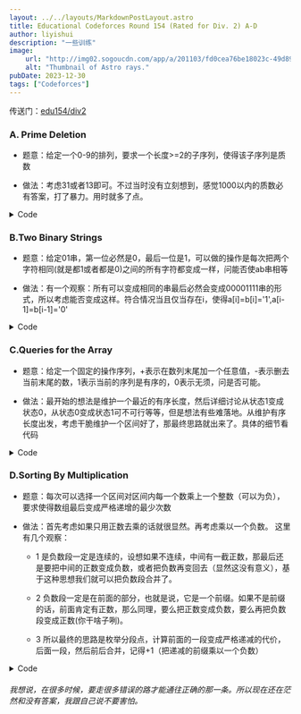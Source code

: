 ```yaml
---
layout: ../../layouts/MarkdownPostLayout.astro
title: Educational Codeforces Round 154 (Rated for Div. 2) A-D
author: liyishui
description: "一些训练"
image:
    url: "http://img02.sogoucdn.com/app/a/201103/fd0cea76be18023c-49d895bce49191af-ee0f26aed93b07d51235ab095caddda4"
    alt: "Thumbnail of Astro rays."
pubDate: 2023-12-30
tags: ["Codeforces"]
---
```


传送门：[edu154/div2](https://codeforces.com/contest/1861)

### A. Prime Deletion
- 题意：给定一个0-9的排列，要求一个长度>=2的子序列，使得该子序列是质数

- 做法：考虑31或者13即可。不过当时没有立刻想到，感觉1000以内的质数必有答案，打了暴力。用时就多了点。


<details>
<summary>Code</summary>

```
#include<bits/stdc++.h>
using namespace std;
int pri[1005],pos[11],cnt;
void solve(){
	string s;
	cin>>s;
	int len=s.length();
	memset(pos,0,sizeof pos);
	for(int i=0;i<len;i++){
		int x=s[i]-'0';
		pos[x]=i;
	}
	for(int i=1;i<=cnt;i++){
		int l=0,x=pri[i];
		if(x<=10) continue;
		int num[11];
		while(x){
			l++;
			num[l]=x%10;
			x/=10;
		}
		reverse(num+1,num+1+l);
		int ok=1;
		for(int i=2;i<=l;i++){
			if(pos[num[i]]>pos[num[i-1]]) continue;
			ok=0;
		}
		if(ok){
			cout<<pri[i]<<endl;
			return;
		}
	}
}
void init(){
	for(int i=2;i<1000;i++){
		int flag=1;
		for(int j=2;j<i;j++)
			if(i%j==0) flag=0;
		if(flag==1){
			cnt++;
			pri[cnt]=i;
		}
	}
}
int main(){
//	freopen("lys.in","r",stdin);
	ios_base::sync_with_stdio(false);
	cin.tie(0);
	cout.tie(0);
	init();
	int t;
	cin>>t;
	while(t--){
		solve();
	}
}

```
</details>

### B.Two Binary Strings
- 题意：给定01串，第一位必然是0，最后一位是1，可以做的操作是每次把两个字符相同(就是都1或者都是0)之间的所有字符都变成一样，问能否使ab串相等

- 做法：有一个观察：所有可以变成相同的串最后必然会变成00001111串的形式，所以考虑能否变成这样。符合情况当且仅当存在i，使得a[i]=b[i]='1',a[i-1]=b[i-1]='0'

<details>
<summary>Code</summary>

```
#include<bits/stdc++.h>
using namespace std;
const int maxn=1e6+5;
int a[maxn],l[maxn],r[maxn];
void solve(){
	int n;
	cin>>n;
	for(int i=1;i<=n;i++) cin>>a[i],l[i]=r[i]=0;
	
	l[0]=l[n+1]=r[0]=r[n+1]=0;
	for(int i=2;i<=n;i++){
		l[i]=l[i-1]+(a[i]>=a[i-1]);
	}
	
	for(int i=n-1;i>=1;i--){
		r[i]=r[i+1]+(a[i]>=a[i+1]);
	}
	
	int ans=n+1;
	for(int i=1;i<=n;i++){
		ans=min(ans,l[i]+1+r[i+1]);
	}
	ans=min(ans,l[n]+1);
	ans=min(ans,r[1]);
	cout<<ans<<endl;
}
int main(){
	//freopen("lys.in","r",stdin);
	int t;
	cin>>t;
	while(t--){
		solve();
	}
}
```
</details>

### C.Queries for the Array
- 题意：给定一个固定的操作序列，+表示在数列末尾加一个任意值，-表示删去当前末尾的数，1表示当前的序列是有序的，0表示无须，问是否可能。

- 做法：最开始的想法是维护一个最近的有序长度，然后详细讨论从状态1变成状态0，从状态0变成状态1可不可行等等，但是想法有些难落地。从维护有序长度出发，考虑干脆维护一个区间好了，那最终思路就出来了。具体的细节看代码

<details>
<summary>Code</summary>

```
#include<bits/stdc++.h>
using namespace std;
void solve(){
	string s;
	cin>>s;
	int len=s.length();
	int arr_l=0,l=0,r=0;
	for(int i=0;i<len;i++){
		if(s[i]=='+'){
			if(r==arr_l) r++;
			arr_l++;
		    if(!l) l++;
		}
		else if(s[i]=='-'){
			if(arr_l==r){
				r--;
			}
			if(arr_l==l){
				l--;
			}
			arr_l--;
		}
		else if(s[i]=='1'){
			if(arr_l!=r&&arr_l!=1){
			//	cout<<i<<" "<<l<<" "<<r<<" "<<arr_l<<endl;
				cout<<"NO"<<endl;
				return;
			}
			l=r;
		}
		else if(s[i]=='0'){
			if(l>=arr_l) {
			//	cout<<i<<" "<<l<<" "<<r<<" "<<arr_l<<endl;
				cout<<"NO"<<endl;
				return;
			}
			r=min(r,arr_l-1);
			l=min(l,r);
		}
	}
	cout<<"YES"<<endl;
}
int main(){
	//freopen("lys.in","r",stdin);
	ios_base::sync_with_stdio(false);
	cin.tie(0);
	cout.tie(0);
	
	int t;
	cin>>t;
	while(t--){
		solve();
	}
}
```
</details>

### D.Sorting By Multiplication
- 题意：每次可以选择一个区间对区间内每一个数乘上一个整数（可以为负），要求使得数组最后变成严格递增的最少次数

- 做法：首先考虑如果只用正数去乘的话就很显然。再考虑乘以一个负数。
这里有几个观察：
  - 1 是负数段一定是连续的，设想如果不连续，中间有一截正数，那最后还是要把中间的正数变成负数，或者把负数再变回去（显然这没有意义），基于这种思想我们就可以把负数段合并了。
  - 2 负数段一定是在前面的部分，也就是说，它是一个前缀。如果不是前缀的话，前面肯定有正数，那么同理，要么把正数变成负数，要么再把负数段变成正数(你干啥子咧)。
  
  - 3 所以最终的思路是枚举分段点，计算前面的一段变成严格递减的代价，后面一段，然后前后合并，记得+1（把递减的前缀乘以一个负数）

<details>
<summary>Code</summary>

```
#include<bits/stdc++.h>
using namespace std;
const int maxn=1e6+5;
int a[maxn],l[maxn],r[maxn];
void solve(){
	int n;
	cin>>n;
	for(int i=1;i<=n;i++) cin>>a[i],l[i]=r[i]=0;
	
	l[0]=l[n+1]=r[0]=r[n+1]=0;
	for(int i=2;i<=n;i++){
		l[i]=l[i-1]+(a[i]>=a[i-1]);
	}
	
	for(int i=n-1;i>=1;i--){
		r[i]=r[i+1]+(a[i]>=a[i+1]);
	}
	
	int ans=n+1;
	for(int i=1;i<=n;i++){
		ans=min(ans,l[i]+1+r[i+1]);
	}
	ans=min(ans,l[n]+1);
	ans=min(ans,r[1]);
	cout<<ans<<endl;
}
int main(){
	//freopen("lys.in","r",stdin);
	int t;
	cin>>t;
	while(t--){
		solve();
	}
}
```
</details>



###### 我想说，在很多时候，要走很多错误的路才能通往正确的那一条。所以现在还在茫然和没有答案，我跟自己说不要害怕。
# 